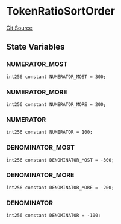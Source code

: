 # TokenRatioSortOrder
[Git Source](https://github.com/KYRDTeam/ilo-contracts/blob/efdd1e09c11736c5cee1dacbdd6c598f078eeaec/src/libraries/TokenRatioSortOrder.sol)


## State Variables
### NUMERATOR_MOST

```solidity
int256 constant NUMERATOR_MOST = 300;
```


### NUMERATOR_MORE

```solidity
int256 constant NUMERATOR_MORE = 200;
```


### NUMERATOR

```solidity
int256 constant NUMERATOR = 100;
```


### DENOMINATOR_MOST

```solidity
int256 constant DENOMINATOR_MOST = -300;
```


### DENOMINATOR_MORE

```solidity
int256 constant DENOMINATOR_MORE = -200;
```


### DENOMINATOR

```solidity
int256 constant DENOMINATOR = -100;
```


